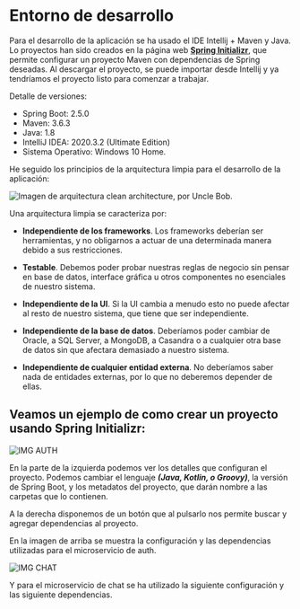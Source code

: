 # Entorno de desarrollo

Para el desarrollo de la aplicación se ha usado el IDE Intellij + Maven y Java. Lo proyectos han sido creados en la página web [**Spring Initializr**](https://start.spring.io/), que permite configurar un proyecto Maven con dependencias de Spring deseadas. Al descargar el proyecto, se puede importar desde Intellij y ya tendríamos el proyecto listo para comenzar a trabajar.  

Detalle de versiones:

-   Spring Boot: 2.5.0
-   Maven: 3.6.3
-   Java: 1.8
-   IntelliJ IDEA: 2020.3.2 (Ultimate Edition)
-   Sistema Operativo: Windows 10 Home.

He seguido los principios de la arquitectura limpia para el desarrollo de la aplicación:

![Imagen de arquitectura clean architecture, por Uncle Bob.](https://robertogarrido.com/wp-content/uploads/2017/02/cleanArquitecture.jpg)

Una arquitectura limpia se caracteriza por:

-   **Independiente de los frameworks**. Los frameworks deberían ser herramientas, y no obligarnos a actuar de una determinada manera debido a sus restricciones.
    
-   **Testable**. Debemos poder probar nuestras reglas de negocio sin pensar en base de datos, interface gráfica u otros componentes no esenciales de nuestro sistema.
    
-   **Independiente de la UI**. Si la UI cambia a menudo esto no puede afectar al resto de nuestro sistema, que tiene que ser independiente.
    
-   **Independiente de la base de datos**. Deberíamos poder cambiar de Oracle, a SQL Server, a MongoDB, a Casandra o a cualquier otra base de datos sin que afectara demasiado a nuestro sistema.
    
-   **Independiente de cualquier entidad externa**. No deberíamos saber nada de entidades externas, por lo que no deberemos depender de ellas.

## Veamos un ejemplo de como crear un proyecto usando Spring Initializr:

![IMG AUTH](https://github.com/info-iesvi/proyectodam-samuelvalleinclan/blob/doc/entornoDesarrollo/img/initializrAuth.PNG)

En la parte de la izquierda podemos ver los detalles que configuran el proyecto. Podemos cambiar el lenguaje _**(Java, Kotlin, o Groovy)**_, la versión de Spring Boot, y los metadatos del proyecto, que darán nombre a las carpetas que lo contienen.

A la derecha disponemos de un botón que al pulsarlo nos permite buscar y agregar dependencias al proyecto.

En la imagen de arriba se muestra la configuración y las dependencias utilizadas para el microservicio de auth.

![IMG CHAT](https://github.com/info-iesvi/proyectodam-samuelvalleinclan/blob/doc/entornoDesarrollo/img/initializrChat.PNG)

Y para el microservicio de chat se ha utilizado la siguiente configuración y las siguiente dependencias.




